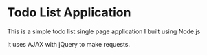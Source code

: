 # Todo List Application
This is a simple todo list single page application I built using Node.js

It uses AJAX with jQuery to make requests.
